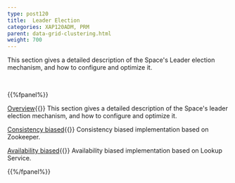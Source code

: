 ```yaml
---
type: post120
title:  Leader Election
categories: XAP120ADM, PRM
parent: data-grid-clustering.html
weight: 700
---
```




This section gives a detailed description of the Space's Leader election mechanism, and how to configure and optimize it.

<br>

{{%fpanel%}}

[Overview](./leader-election-overview.html){{<wbr>}}
This section gives a detailed description of the Space's leader election mechanism, and how to configure and optimize it.

[Consistency biased](./leader-election-consistency-biased.html){{<wbr>}}
Consistency biased implementation based on Zookeeper.

[Availability biased](./leader-election-availability-biased.html){{<wbr>}}
Availability biased implementation based on Lookup Service.

{{%/fpanel%}}


















